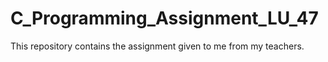 # C_Programming_Assignment_LU_47
This repository contains the assignment given to me from my teachers.
